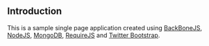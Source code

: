 ## Introduction ##


This is a sample single page application created using [BackBoneJS](http://backbonejs.org/), [NodeJS](http://nodejs.org/), [MongoDB](http://www.mongodb.org/), [RequireJS](http://requirejs.org/) and [Twitter Bootstrap](http://twitter.github.com/bootstrap/).
